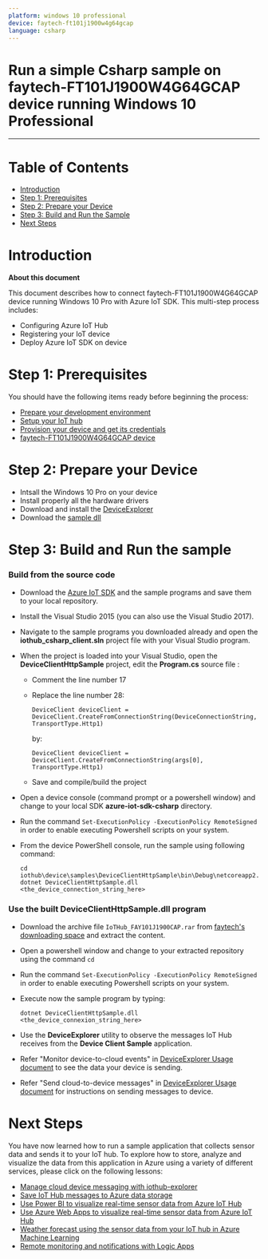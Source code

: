 ```yaml
---
platform: windows 10 professional
device: faytech-ft101j1900w4g64gcap
language: csharp
---
```


Run a simple Csharp sample on faytech-FT101J1900W4G64GCAP device running Windows 10 Professional
===
---

# Table of Contents

-   [Introduction](#Introduction)
-   [Step 1: Prerequisites](#Prerequisites)
-   [Step 2: Prepare your Device](#PrepareDevice)
-   [Step 3: Build and Run the Sample](#Build)
-   [Next Steps](#NextSteps)

<a name="Introduction"></a>
# Introduction

**About this document**

This document describes how to connect faytech-FT101J1900W4G64GCAP device running Windows 10 Pro with Azure IoT SDK. This multi-step process includes:
-   Configuring Azure IoT Hub
-   Registering your IoT device
-   Deploy Azure IoT SDK on device

<a name="Prerequisites"></a>
# Step 1: Prerequisites

You should have the following items ready before beginning the process:

-   [Prepare your development environment][setup-devbox-windows]
-   [Setup your IoT hub][lnk-setup-iot-hub]
-   [Provision your device and get its credentials][lnk-manage-iot-hub]
-   [faytech-FT101J1900W4G64GCAP device](https://www.faytech.com/catalogue/product/101-capacitive-touch-pc-ft101j1900w4g64gcap/)

<a name="PrepareDevice"></a>
# Step 2: Prepare your Device

-   Intsall the Windows 10 Pro on your device
-	Install properly all the hardware drivers
-	Download and install the [DeviceExplorer](https://github.com/Azure/azure-iot-sdk-csharp/blob/master/tools/DeviceExplorer/doc/how_to_use_device_explorer.md) 
-   Download the [sample dll](https://download.faytech.com/iothub/)

<a name="Build"></a>
# Step 3: Build and Run the sample

### Build from the source code

-   Download the [Azure IoT SDK](https://github.com/Azure/azure-iot-sdk-csharp) and the sample programs and save them to your local repository.

-   Install the Visual Studio 2015 (you can also use the Visual Studio 2017).

-   Navigate to the sample programs you downloaded already and open the  **iothub\_csharp_client.sln** project file with your Visual Studio program.

-   When the project is loaded into your Visual Studio, open the **DeviceClientHttpSample** project, edit the **Program.cs** source file :

    -   Comment the line number 17 
    -   Replace the line number 28:
	
            DeviceClient deviceClient = DeviceClient.CreateFromConnectionString(DeviceConnectionString, TransportType.Http1)
			
        by:
		
            DeviceClient deviceClient = DeviceClient.CreateFromConnectionString(args[0], TransportType.Http1)
			
    -   Save and compile/build the project
			
-   Open a device console (command prompt or a powershell window) and change to your local SDK **azure-iot-sdk-csharp** directory.

-   Run the command `Set-ExecutionPolicy -ExecutionPolicy RemoteSigned` in order to enable executing Powershell scripts on your system.
        
-   From the device PowerShell console, run the sample using following command:

        cd iothub\device\samples\DeviceClientHttpSample\bin\Debug\netcoreapp2.0
        dotnet DeviceClientHttpSample.dll <the_device_connection_string_here>

### Use the built **DeviceClientHttpSample.dll** program

-   Download the archive file `IoTHub_FAY101J1900CAP.rar` from [faytech's downloading space](https://download.faytech.com/iothub/) and extract the content.
-   Open a powershell window and change to your extracted repository using the command `cd`
-   Run the command `Set-ExecutionPolicy -ExecutionPolicy RemoteSigned` in order to enable executing Powershell scripts on your system.
-   Execute now the sample program by typing:
		
        dotnet DeviceClientHttpSample.dll <the_device_connexion_string_here>

-   Use the **DeviceExplorer** utility to observe the messages IoT Hub receives from the **Device Client Sample** application.
-   Refer "Monitor device-to-cloud events" in [DeviceExplorer Usage document](https://github.com/Azure/azure-iot-sdk-csharp/blob/master/tools/DeviceExplorer/doc/how_to_use_device_explorer.md) to see the data your device is sending.
-   Refer "Send cloud-to-device messages" in [DeviceExplorer Usage document](https://github.com/Azure/azure-iot-sdk-csharp/blob/master/tools/DeviceExplorer/doc/how_to_use_device_explorer.md) for instructions on sending messages to device.

<a name="NextSteps"></a>
# Next Steps

You have now learned how to run a sample application that collects sensor data and sends it to your IoT hub. To explore how to store, analyze and visualize the data from this application in Azure using a variety of different services, please click on the following lessons:

-   [Manage cloud device messaging with iothub-explorer]
-   [Save IoT Hub messages to Azure data storage]
-   [Use Power BI to visualize real-time sensor data from Azure IoT Hub]
-   [Use Azure Web Apps to visualize real-time sensor data from Azure IoT Hub]
-   [Weather forecast using the sensor data from your IoT hub in Azure Machine Learning]
-   [Remote monitoring and notifications with Logic Apps]   

[Manage cloud device messaging with iothub-explorer]: https://docs.microsoft.com/en-us/azure/iot-hub/iot-hub-explorer-cloud-device-messaging
[Save IoT Hub messages to Azure data storage]: https://docs.microsoft.com/en-us/azure/iot-hub/iot-hub-store-data-in-azure-table-storage
[Use Power BI to visualize real-time sensor data from Azure IoT Hub]: https://docs.microsoft.com/en-us/azure/iot-hub/iot-hub-live-data-visualization-in-power-bi
[Use Azure Web Apps to visualize real-time sensor data from Azure IoT Hub]: https://docs.microsoft.com/en-us/azure/iot-hub/iot-hub-live-data-visualization-in-web-apps
[Weather forecast using the sensor data from your IoT hub in Azure Machine Learning]: https://docs.microsoft.com/en-us/azure/iot-hub/iot-hub-weather-forecast-machine-learning
[Remote monitoring and notifications with Logic Apps]: https://docs.microsoft.com/en-us/azure/iot-hub/iot-hub-monitoring-notifications-with-azure-logic-apps
[setup-devbox-windows]: https://github.com/Azure/azure-iot-sdk-csharp/blob/master/doc/devbox_setup.md
[lnk-setup-iot-hub]: ../setup_iothub.md
[lnk-manage-iot-hub]: ../manage_iot_hub.md
